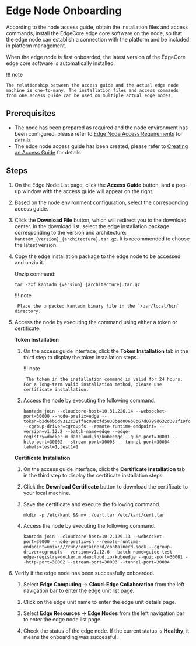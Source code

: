 # Edge Node Onboarding

According to the node access guide, obtain the installation files and access commands, install the EdgeCore edge core software on the node, so that the edge node can establish a connection with the platform and be included in platform management.

When the edge node is first onboarded, the latest version of the EdgeCore edge core software is automatically installed.

!!! note

    The relationship between the access guide and the actual edge node machine is one-to-many. The installation files and access commands from one access guide can be used on multiple actual edge nodes.

## Prerequisites

- The node has been prepared as required and the node environment has been configured, please refer to [Edge Node Access Requirements](./join-rqmt.md) for details
- The edge node access guide has been created, please refer to [Creating an Access Guide](./create-access-guide.md) for details

<!-- Add screenshot later -->

## Steps

1. On the Edge Node List page, click the **Access Guide** button, and a pop-up window with the access guide will appear on the right.

1. Based on the node environment configuration, select the corresponding access guide.

1. Click the **Download File** button, which will redirect you to the download center. In the download list, select the edge installation package corresponding to the version and architecture: `kantadm_{version}_{architecture}.tar.gz`. It is recommended to choose the latest version.

    <!-- Add screenshot later -->

1. Copy the edge installation package to the edge node to be accessed and unzip it.

    Unzip command:

    ```shell
    tar -zxf kantadm_{version}_{architecture}.tar.gz
    ```

    !!! note

        Place the unpacked kantadm binary file in the `/usr/local/bin` directory.

1. Access the node by executing the command using either a token or certificate.

    **Token Installation**

    1. On the access guide interface, click the __Token Installation__ tab in the third step to display the token installation steps.

        !!! note

            The token in the installation command is valid for 24 hours. For a long-term valid installation method, please use certificate installation.

    1. Access the node by executing the following command.

        ```shell
        kantadm join --cloudcore-host=10.31.226.14 --websocket-port=30000 --node-prefix=edge --token=b2d6bb5d9312c39ffac08ecfd5030bed006b8b67d0799d632d381f19fca9e765.eyJhbGciOiJIUzI1NiIsInR5cCI6IkpXVCJ9.eyJleHAiOjE2OTQ2NTk3NDV9.0sdaWbYSTURmAYmQwDn_zF7P9TwcRTSMhwPw6l87U7E --cgroup-driver=cgroupfs --remote-runtime-endpoint= --version=v1.12.2 --batch-name=edge --edge-registry=docker.m.daocloud.io/kubeedge --quic-port=30001 --http-port=30002 --stream-port=30003  --tunnel-port=30004 --labels=test=1,test1=1
        ```

    **Certificate Installation**

    1. On the access guide interface, click the __Certificate Installation__ tab in the third step to display the certificate installation steps.

    1. Click the __Download Certificate__ button to download the certificate to your local machine.

    1. Save the certificate and execute the following command.

        ```shell
        mkdir -p /etc/kant && mv ./cert.tar /etc/kant/cert.tar
        ```

    1. Access the node by executing the following command.

        ```shell
        kantadm join --cloudcore-host=10.2.129.13 --websocket-port=30000 --node-prefix=sh --remote-runtime-endpoint=unix:///run/containerd/containerd.sock --cgroup-driver=cgroupfs --version=v1.12.6 --batch-name=guide-test --edge-registry=docker.m.daocloud.io/kubeedge --quic-port=30001 --http-port=30002 --stream-port=30003 --tunnel-port=30004
        ```

1. Verify if the edge node has been successfully onboarded.

    1. Select __Edge Computing__ -> __Cloud-Edge Collaboration__ from the left navigation bar to enter the edge unit list page.

    1. Click on the edge unit name to enter the edge unit details page.

    1. Select __Edge Resources__ -> __Edge Nodes__ from the left navigation bar to enter the edge node list page.

    1. Check the status of the edge node. If the current status is __Healthy__, it means the onboarding was successful.

        <!-- Add screenshot later -->
